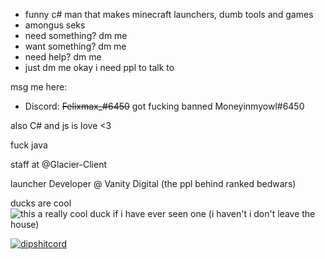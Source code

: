 - funny c# man that makes minecraft launchers, dumb tools and games
- amongus seks
- need something? dm me
- want something? dm me
- need help? dm me
- just dm me okay i need ppl to talk to


msg me here:

- Discord: ~~Felixmax_#6450~~ got fucking banned Moneyinmyowl#6450

also C# and js is love <3

fuck java 

staff at @Glacier-Client 

launcher Developer @ Vanity Digital
(the ppl behind ranked bedwars)

ducks are cool 
<img alt="this a really cool duck if i have ever seen one (i haven't i don't leave the house)" src="https://www.kuriose-feiertage.de/wp-content/uploads/2014/02/LameDuckFacebook.jpg">

[![dipshitcord](https://discord.c99.nl/widget/theme-3/824728027010170962.png)](https://discord.com/users/824728027010170962)
